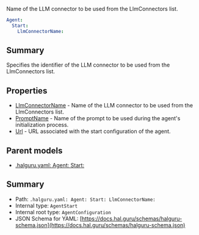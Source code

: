 <!--
title: LlmConnectorName
description: Name of the LLM connector to be used from the LlmConnectors list.
version: 1.0.0+985fa281609b0afa8cea033581aabacb4efd2baa
generated: true
date: 2025-04-05T18:56:52Z
node: This file is generated by the command-line program: `halguru manual --generate-docs`
-->


Name of the LLM connector to be used from the LlmConnectors list.

```yaml
Agent:
  Start:
    LlmConnectorName:
```

## Summary

Specifies the identifier of the LLM connector to be used from the LlmConnectors list.

## Properties

* [LlmConnectorName]((halguru)-agent-start-llmconnectorname.md) - Name of the LLM connector to be used from the LlmConnectors list.
* [PromptName]((halguru)-agent-start-promptname.md) - Name of the prompt to be used during the agent's initialization process.
* [Url]((halguru)-agent-start-url.md) - URL associated with the start configuration of the agent.

## Parent models

* [.halguru.yaml: Agent: Start:]((halguru)-agent-start.md)
## Summary

* Path: `.halguru.yaml: Agent: Start: LlmConnectorName:`
* Internal type: `AgentStart`
* Internal root type: `AgentConfiguration`
* JSON Schema for YAML: [https://docs.hal.guru/schemas/halguru-schema.json](https://docs.hal.guru/schemas/halguru-schema.json)
